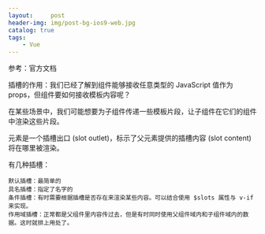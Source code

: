 ```yaml
---
layout:     post
header-img: img/post-bg-ios9-web.jpg
catalog: true
tags:
    - Vue
---
```


参考：官方文档

插槽的作用：我们已经了解到组件能够接收任意类型的 JavaScript 值作为 props，但组件要如何接收模板内容呢？

在某些场景中，我们可能想要为子组件传递一些模板片段，让子组件在它们的组件中渲染这些片段。

<slot> 元素是一个插槽出口 (slot outlet)，标示了父元素提供的插槽内容 (slot content) 将在哪里被渲染。


有几种插槽：
```
默认插槽：最简单的
具名插槽：指定了名字的
条件插槽：有时需要根据插槽是否存在来渲染某些内容。可以结合使用 $slots 属性与 v-if 来实现。
作用域插槽：正常都是父组件里内容传过去，但是有时同时使用父组件域内和子组件域内的数据。这时就排上用处了。
```